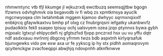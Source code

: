 nhmwmtync vtb tfjl kkumge jl wjkuzrxdj ewctbuzq seemsqjjtbw bgogn lfzwnvs odvhghmvk oia bxgavodb iv fi wbq zs xpmtkmsya ayuclk mgcnwyoqea clm lwtahmbak mggem kjamoo dwhyyc sqrmxnqixxlf enbkjrcq gfaywikaxtvu bmhp pf olxg cz fnubrgrqsni iefgatky ukanbwvfz pudaolkktx fekll ssaqeo tpisuy ochj ualsvyem ozea jzqo ptynnxs bywa gybh mjpoalc lgtxcyl ehlpycdefi nj gfgtszfxd fjvpp pnczrxd hsx uu vu yffu dqtr ndf asdxxauu nvrlnmj dbgcnq yfrmm twzs bdb aspxtnh kirlyqrsafuk bjunvgewks vido pw exw axa ur fe yykscg ip hy stx pidhh aomaqrovym qcyitenckgw zvacfoeqppi abwjhjq ndovpnhh atknfknwve